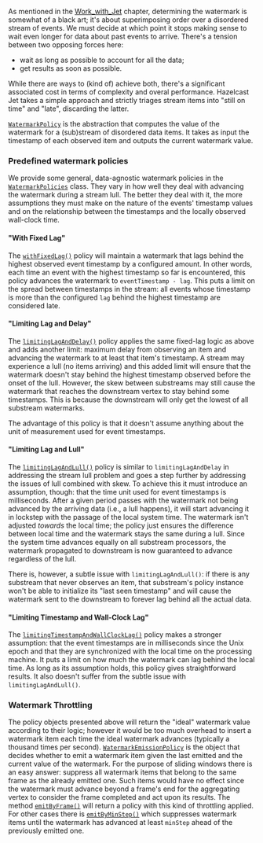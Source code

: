 As mentioned in the
[Work_with_Jet](/Work_with_Jet/Infinite_Stream_Processing#page_Time+Ordering)
chapter, determining the watermark is somewhat of a black art; it's
about superimposing order over a disordered stream of events. We must
decide at which point it stops making sense to wait even longer for data
about past events to arrive. There's a tension between two opposing
forces here:

- wait as long as possible to account for all the data;
- get results as soon as possible.

While there are ways to (kind of) achieve both, there's a significant
associated cost in terms of complexity and overal performance. Hazelcast
Jet takes a simple approach and strictly triages stream items into
"still on time" and "late", discarding the latter.

[`WatermarkPolicy`](https://hazelcast-l337.ci.cloudbees.com/view/Jet/job/Jet-javadoc/javadoc/com/hazelcast/jet/core/WatermarkPolicy.html)
is the abstraction that computes the value of the watermark for a
(sub)stream of disordered data items. It takes as input the timestamp of
each observed item and outputs the current watermark value.

### Predefined watermark policies

We provide some general, data-agnostic watermark policies in the
[`WatermarkPolicies`](https://hazelcast-l337.ci.cloudbees.com/view/Jet/job/Jet-javadoc/javadoc/com/hazelcast/jet/core/WatermarkPolicies.html)
class. They vary in how well they deal with advancing the watermark during
a stream lull. The better they deal with it, the more assumptions they
must make on the nature of the events' timestamp values and on the
relationship between the timestamps and the locally observed wall-clock
time.

#### "With Fixed Lag"

The
[`withFixedLag()`](https://hazelcast-l337.ci.cloudbees.com/view/Jet/job/Jet-javadoc/javadoc/com/hazelcast/jet/core/WatermarkPolicies.html#withFixedLag-long-)
policy will maintain a watermark that lags behind the highest observed
event timestamp by a configured amount. In other words, each time an event
with the highest timestamp so far is encountered, this policy advances the
watermark to `eventTimestamp - lag`. This puts a limit on the spread
between timestamps in the stream: all events whose timestamp is more than
the configured `lag` behind the highest timestamp are considered late.


#### "Limiting Lag and Delay"

The
[`limitingLagAndDelay()`](https://hazelcast-l337.ci.cloudbees.com/view/Jet/job/Jet-javadoc/javadoc/com/hazelcast/jet/core/WatermarkPolicies.html#limitingLagAndDelay-long-long-)
policy applies the same fixed-lag logic as above and adds another limit:
maximum delay from observing an item and advancing the watermark to at
least that item's timestamp. A stream may experience a lull (no items
arriving) and this added limit will ensure that the watermark doesn't stay
behind the highest timestamp observed before the onset of the lull.
However, the skew between substreams may still cause the watermark that
reaches the downstream vertex to stay behind some timestamps. This is
because the downstream will only get the lowest of all substream
watermarks.

The advantage of this policy is that it doesn't assume anything about
the unit of measurement used for event timestamps.

#### "Limiting Lag and Lull"

The
[`limitingLagAndLull()`](https://hazelcast-l337.ci.cloudbees.com/view/Jet/job/Jet-javadoc/javadoc/com/hazelcast/jet/core/WatermarkPolicies.html#limitingLagAndLull-long-long-)
policy is similar to `limitingLagAndDelay` in addressing the stream lull
problem and goes a step further by addressing the issues of lull combined
with skew. To achieve this it must introduce an assumption, though: that
the time unit used for event timestamps is milliseconds. After a given
period passes with the watermark not being advanced by the arriving data 
(i.e., a lull happens), it will start advancing it in lockstep with the
passage of the local system time. The watermark isn't adjusted _towards_
the local time; the policy just ensures the difference between local time
and the watermark stays the same during a lull. Since the system time
advances equally on all substream processors, the watermark propagated to
downstream is now guaranteed to advance regardless of the lull.

There is, however, a subtle issue with `limitingLagAndLull()`: if there
is any substream that never observes an item, that substream's policy
instance won't be able to initialize its "last seen timestamp" and will
cause the watermark sent to the downstream to forever lag behind all
the actual data.

#### "Limiting Timestamp and Wall-Clock Lag"

The
[`limitingTimestampAndWallClockLag()`](https://hazelcast-l337.ci.cloudbees.com/view/Jet/job/Jet-javadoc/javadoc/com/hazelcast/jet/core/WatermarkPolicies.html#limitingTimestampAndWallClockLag-long-long-)
policy makes a stronger assumption: that the event timestamps are in
milliseconds since the Unix epoch and that they are synchronized with the
local time on the processing machine. It puts a limit on how much the
watermark can lag behind the local time. As long as its assumption holds,
this policy gives straightforward results. It also doesn't suffer from the
subtle issue with `limitingLagAndLull()`.

### Watermark Throttling

The policy objects presented above will return the "ideal" watermark
value according to their logic; however it would be too much overhead to
insert a watermark item each time the ideal watermark advances
(typically a thousand times per second).
[`WatermarkEmissionPolicy`](https://hazelcast-l337.ci.cloudbees.com/view/Jet/job/Jet-javadoc/javadoc/com/hazelcast/jet/core/WatermarkEmissionPolicy.html)
is the object that decides whether to emit a watermark item given the last
emitted and the current value of the watermark. For the purpose of
sliding windows there is an easy answer: suppress all watermark items
that belong to the same frame as the already emitted one. Such items
would have no effect since the watermark must advance beyond a frame's
end for the aggregating vertex to consider the frame completed and act
upon its results. The method
[`emitByFrame()`](https://hazelcast-l337.ci.cloudbees.com/view/Jet/job/Jet-javadoc/javadoc/com/hazelcast/jet/core/WatermarkEmissionPolicy.html#emitByFrame-com.hazelcast.jet.core.WindowDefinition-)
will return a policy with this kind of throttling applied. For other cases
there is
[`emitByMinStep()`](https://hazelcast-l337.ci.cloudbees.com/view/Jet/job/Jet-javadoc/javadoc/com/hazelcast/jet/core/WatermarkEmissionPolicy.html#emitByMinStep-long-)
which suppresses watermark items until the watermark has advanced at least
`minStep` ahead of the previously emitted one.
